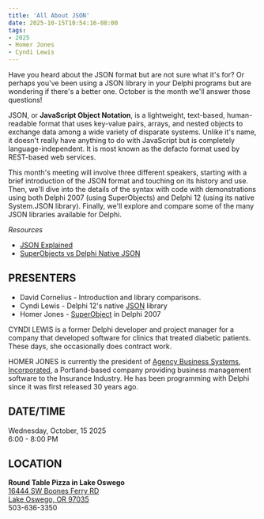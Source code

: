 ```yaml
---
title: 'All About JSON'
date: 2025-10-15T10:54:16-08:00
tags: 
- 2025
- Homer Jones
- Cyndi Lewis
---
```


Have you heard about the JSON format but are not sure what it's for? Or perhaps you've been using a JSON library in your Delphi programs but are wondering if there's a better one.  October is the month we'll answer those questions!

<!--more-->

JSON, or **JavaScript Object Notation**, is a lightweight, text-based, human-readable format that uses key-value pairs, arrays, and nested objects to exchange data among a wide variety of disparate systems. Unlike it's name, it doesn't really have anything to do with JavaScript but is completely language-independent. It is most known as the defacto format used by REST-based web services.

This month's meeting will involve three different speakers, starting with a brief introduction of the JSON format and touching on its history and use. Then, we'll dive into the details of the syntax with code with demonstrations using both Delphi 2007 (using SuperObjects) and Delphi 12 (using its native System.JSON library). Finally, we'll explore and compare some of the many JSON libraries available for Delphi.

_Resources_

- [JSON Explained](/events//2025-10/Products_JSON_Explained.pdf)
- [SuperObjects vs Delphi Native JSON](/events/2025-10/SuperObjectsVsDelphiNativeJSON.pdf) 



## PRESENTERS ##

- David Cornelius - Introduction and library comparisons.
- Cyndi Lewis - Delphi 12's native [JSON](https://docwiki.embarcadero.com/RADStudio/Florence/en/JSON) library
- Homer Jones - [SuperObject](https://github.com/pult/SuperObject.Delphi) in Delphi 2007

CYNDI LEWIS is a former Delphi developer and project manager for a company that developed software for clinics that treated diabetic patients. These days, she occasionally does contract work.

HOMER JONES is currently the president of [Agency Business Systems, Incorporated](https://agencybusys.com/), a Portland-based company providing business management software to the Insurance Industry. He has been programming with Delphi since it was first released 30 years ago.

## DATE/TIME ##

Wednesday, October, 15 2025  
6:00 - 8:00 PM

## LOCATION ##

**Round Table Pizza in Lake Oswego**  
[16444 SW Boones Ferry RD    
Lake Oswego, OR 97035](https://www.roundtablepizza.com/location/1231/)      
503-636-3350